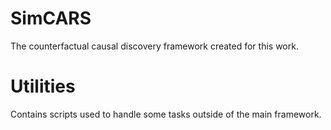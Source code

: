 # SimCARS
The counterfactual causal discovery framework created for this work.

# Utilities
Contains scripts used to handle some tasks outside of the main framework.
